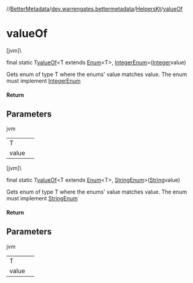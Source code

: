 //[BetterMetadata](../../../index.md)/[dev.warrengates.bettermetadata](../index.md)/[HelpersKt](index.md)/[valueOf](value-of.md)

# valueOf

[jvm]\

final static T[valueOf](value-of.md)&lt;T extends [Enum](https://kotlinlang.org/api/latest/jvm/stdlib/kotlin/-enum/index.html)&lt;T&gt;, [IntegerEnum](../-integer-enum/index.md)&gt;([Integer](https://docs.oracle.com/javase/8/docs/api/java/lang/Integer.html)value)

Gets enum of type T where the enums' value matches value. The enum must implement [IntegerEnum](../-integer-enum/index.md)

#### Return

## Parameters

jvm

| | |
|---|---|
| T |  |
| value |  |

[jvm]\

final static T[valueOf](value-of.md)&lt;T extends [Enum](https://kotlinlang.org/api/latest/jvm/stdlib/kotlin/-enum/index.html)&lt;T&gt;, [StringEnum](../-string-enum/index.md)&gt;([String](https://docs.oracle.com/javase/8/docs/api/java/lang/String.html)value)

Gets enum of type T where the enums' value matches value. The enum must implement [StringEnum](../-string-enum/index.md)

#### Return

## Parameters

jvm

| | |
|---|---|
| T |  |
| value |  |

